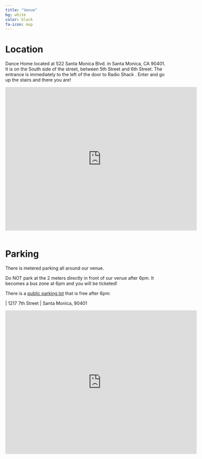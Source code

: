 ```yaml
---
title: "Venue"
bg: white
color: black
fa-icon: map
---
```


Location
=====

Dance Home located at 522 Santa Monica Blvd. in Santa Monica, CA 90401.  It is
on the South side of the street, between 5th Street and 6th Street.  The
entrance is immediately to the left of the door to Radio Shack .  Enter and go
up the stairs and there you are!


<div class="icontain">
  <iframe src="https://www.google.com/maps/embed?pb=!1m18!1m12!1m3!1d3307.026505593861!2d-118.4956940844659!3d34.01753058061537!2m3!1f0!2f0!3f0!3m2!1i1024!2i768!4f13.1!3m3!1m2!1s0x80c2a4ce67b24be5%3A0x2117628d38bcf5bf!2s522+Santa+Monica+Blvd%2C+Santa+Monica%2C+CA+90401!5e0!3m2!1sen!2sus!4v1444471809394" width="600" height="450" frameborder="0" style="border:0" allowfullscreen></iframe>
</div>

<br />

Parking
=====

There is metered parking all around our venue.

Do NOT park at the 2 meters directly in front of our venue after 6pm.  It becomes a bus zone at 6pm and you will be ticketed!

There is a [public parking lot](https://goo.gl/maps/mUcvnqooVkr) that is free after 6pm:

| 1217 7th Street
| Santa Monica, 90401

<div class="icontain">
   <iframe src="https://www.google.com/maps/embed?pb=!1m18!1m12!1m3!1d3306.8838994700877!2d-118.4968656844658!3d34.02119098061444!2m3!1f0!2f0!3f0!3m2!1i1024!2i768!4f13.1!3m3!1m2!1s0x80c2a4c925b9f717%3A0xceaed602c0b6c29a!2s1217+7th+St%2C+Santa+Monica%2C+CA+90401!5e0!3m2!1sen!2sus!4v1444471174188" width="600" height="450" frameborder="0" style="border:0" allowfullscreen></iframe>
</div>
